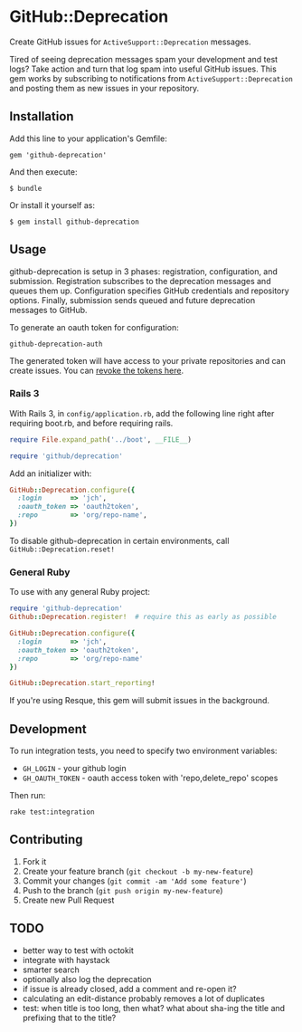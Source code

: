 # GitHub::Deprecation

Create GitHub issues for `ActiveSupport::Deprecation` messages.

Tired of seeing deprecation messages spam your development and test logs? Take
action and turn that log spam into useful GitHub issues. This gem works by
subscribing to notifications from `ActiveSupport::Deprecation` and posting
them as new issues in your repository.


## Installation

Add this line to your application's Gemfile:

    gem 'github-deprecation'

And then execute:

    $ bundle

Or install it yourself as:

    $ gem install github-deprecation

## Usage

github-deprecation is setup in 3 phases: registration, configuration, and
submission. Registration subscribes to the deprecation messages and queues
them up. Configuration specifies GitHub credentials and repository options.
Finally, submission sends queued and future deprecation messages to GitHub.

To generate an oauth token for configuration:

```
github-deprecation-auth
```

The generated token will have access to your private repositories and can
create issues. You can [revoke the tokens
here](https://github.com/settings/applications).


### Rails 3

With Rails 3, in `config/application.rb`, add the following line right after
requiring boot.rb, and before requiring rails.

```ruby
require File.expand_path('../boot', __FILE__)

require 'github/deprecation'
```

Add an initializer with:

```ruby
GitHub::Deprecation.configure({
  :login       => 'jch',
  :oauth_token => 'oauth2token',
  :repo        => 'org/repo-name',
})
```

To disable github-deprecation in certain environments, call `GitHub::Deprecation.reset!`

### General Ruby

To use with any general Ruby project:

```ruby
require 'github-deprecation'
Github::Deprecation.register!  # require this as early as possible

GitHub::Deprecation.configure({
  :login       => 'jch',
  :oauth_token => 'oauth2token',
  :repo        => 'org/repo-name'
})

GitHub::Deprecation.start_reporting!
```

If you're using Resque, this gem will submit issues in the background.

## Development

To run integration tests, you need to specify two environment variables:

* `GH_LOGIN` - your github login
* `GH_OAUTH_TOKEN` - oauth access token with 'repo,delete_repo' scopes

Then run:

```
rake test:integration
```

## Contributing

1. Fork it
2. Create your feature branch (`git checkout -b my-new-feature`)
3. Commit your changes (`git commit -am 'Add some feature'`)
4. Push to the branch (`git push origin my-new-feature`)
5. Create new Pull Request


## TODO

* better way to test with octokit
* integrate with haystack
* smarter search
* optionally also log the deprecation
* if issue is already closed, add a comment and re-open it?
* calculating an edit-distance probably removes a lot of duplicates
* test: when title is too long, then what? what about sha-ing the title and prefixing that to the title?